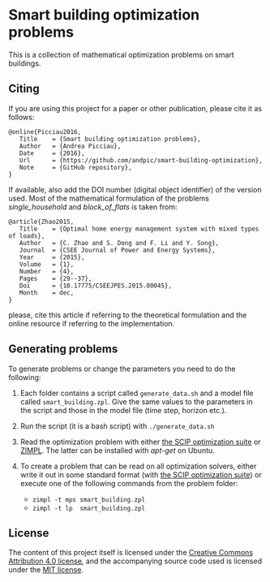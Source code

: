 Smart building optimization problems
=============

This is a collection of mathematical optimization problems on smart buildings.

Citing
--------------
If you are using this project for a paper or other publication, please cite it as follows:

    @online{Picciau2016,
       Title    = {Smart building optimization problems},
       Author   = {Andrea Picciau},
       Date     = {2016},
       Url      = {https://github.com/andpic/smart-building-optimization},
       Note     = {GitHub repository},
    }

If available, also add the DOI number (digital object identifier) of the version used. 
Most of the mathematical formulation of the problems *single_household* and *block_of_flats* is
taken from:

    @article{Zhao2015,
       Title    = {Optimal home energy management system with mixed types of loads},
       Author   = {C. Zhao and S. Dong and F. Li and Y. Song},
       Journal  = {CSEE Journal of Power and Energy Systems},
       Year     = {2015},
       Volume   = {1},
       Number   = {4},
       Pages    = {29--37},
       Doi      = {10.17775/CSEEJPES.2015.00045},
       Month    = dec,
    }

please, cite this article if referring to the theoretical formulation and the online resource if
referring to the implementation.

Generating problems
--------------
To generate problems or change the parameters you need to do the following:

1. Each folder contains a script called `generate_data.sh` and a model file called
   `smart_building.zpl`. Give the same values to the parameters in the script and those in the model
   file (time step, horizon etc.).

2. Run the script (it is a bash script) with `./generate_data.sh`

3. Read the optimization problem with either [the SCIP optimization suite](http://scip.zib.de/) or
   [ZIMPL](http://zimpl.zib.de). The latter can be installed with *apt-get* on Ubuntu.

4. To create a problem that can be read on all optimization solvers, either write it out in some
   standard format (with [the SCIP optimization suite](http://scip.zib.de/)) or execute one of the
   following commands from the problem folder:
   * `zimpl -t mps smart_building.zpl`
   * `zimpl -t lp  smart_building.zpl`

License
--------------
The content of this project itself is licensed under the [Creative Commons Attribution 4.0 license](https://creativecommons.org/licenses/by/4.0/),
and the accompanying source code used is licensed under the [MIT license](https://github.com/andpic/smart_building_optimization/blob/master/LICENSE).

